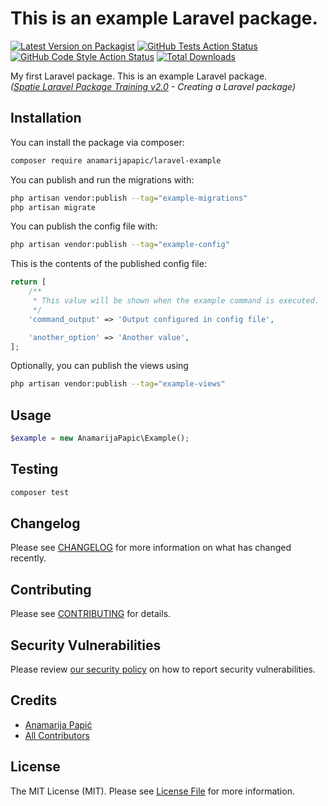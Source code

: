 # This is an example Laravel package.

[![Latest Version on Packagist](https://img.shields.io/packagist/v/anamarijapapic/laravel-example.svg?style=flat-square)](https://packagist.org/packages/anamarijapapic/laravel-example)
[![GitHub Tests Action Status](https://img.shields.io/github/actions/workflow/status/anamarijapapic/laravel-example/run-tests.yml?branch=main&label=tests&style=flat-square)](https://github.com/anamarijapapic/laravel-example/actions?query=workflow%3Arun-tests+branch%3Amain)
[![GitHub Code Style Action Status](https://img.shields.io/github/actions/workflow/status/anamarijapapic/laravel-example/fix-php-code-style-issues.yml?branch=main&label=code%20style&style=flat-square)](https://github.com/anamarijapapic/laravel-example/actions?query=workflow%3A"Fix+PHP+code+style+issues"+branch%3Amain)
[![Total Downloads](https://img.shields.io/packagist/dt/anamarijapapic/laravel-example.svg?style=flat-square)](https://packagist.org/packages/anamarijapapic/laravel-example)

My first Laravel package. This is an example Laravel package.  
*([Spatie Laravel Package Training v2.0](https://laravelpackage.training/) - Creating a Laravel package)*

## Installation

You can install the package via composer:

```bash
composer require anamarijapapic/laravel-example
```

You can publish and run the migrations with:

```bash
php artisan vendor:publish --tag="example-migrations"
php artisan migrate
```

You can publish the config file with:

```bash
php artisan vendor:publish --tag="example-config"
```

This is the contents of the published config file:

```php
return [
    /**
     * This value will be shown when the example command is executed.
     */
    'command_output' => 'Output configured in config file',

    'another_option' => 'Another value',
];
```

Optionally, you can publish the views using

```bash
php artisan vendor:publish --tag="example-views"
```

## Usage

```php
$example = new AnamarijaPapic\Example();
```

## Testing

```bash
composer test
```

## Changelog

Please see [CHANGELOG](CHANGELOG.md) for more information on what has changed recently.

## Contributing

Please see [CONTRIBUTING](CONTRIBUTING.md) for details.

## Security Vulnerabilities

Please review [our security policy](../../security/policy) on how to report security vulnerabilities.

## Credits

- [Anamarija Papić](https://github.com/anamarijapapic)
- [All Contributors](../../contributors)

## License

The MIT License (MIT). Please see [License File](LICENSE.md) for more information.
